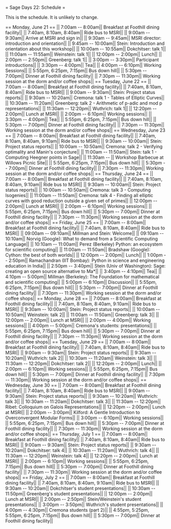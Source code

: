 = Sage Days 22: Schedule =

 This is the schedule.  It is unlikely to change.

== Monday, June 21 ==
|| 7:00am -- 8:00am|| Breakfast at Foothill dining facility||
|| 7:40am, 8:10am, 8:40am|| Ride bus to MSRI||
|| 9:00am -- 9:30am|| Arrive at MSRI and sign in||
|| 9:30am -- 9:45am||  MSRI director: introduction and orientation||
|| 9:45am -- 10:00am|| Stein: Introduction and orientation about this workshop||
|| 10:00am -- 10:55am|| Dokchitser: talk 1||
|| 11:00am -- 11:55am|| Weinstein: talk 1||
|| 12:00pm -- 2:00pm|| Lunch||
|| 2:00pm -- 2:50pm|| Greenberg: talk 1||
|| 3:00pm -- 3:30pm|| Participant introductions||
|| 3:30pm -- 4:00pm|| Tea||
|| 4:00pm -- 6:10pm|| Working Sessions||
|| 5:55pm, 6:25pm, 7:15pm|| Bus down hill||
|| 5:30pm -- 7:00pm|| Dinner at Foothill dining facility||
|| 7:30pm -- 11:30pm|| Working session at the dorm and/or coffee shops||
== Tuesday, June 22 ==
|| 7:00am -- 8:00am|| Breakfast at Foothill dining facility||
|| 7:40am, 8:10am, 8:40am|| Ride bus to MSRI||
|| 9:00am -- 9:30am|| Stein: Project status reports||
|| 9:30am -- 10:20am|| Cremona: talk 1 - Tables of Elliptic Curves||
|| 10:30am -- 11:20am|| Greenberg: talk 2 - Arithmetic of p-adic and mod p representations||
|| 11:30am -- 12:20pm|| Wuthrich: talk 1||
|| 12:20pm -- 2:00pm|| Lunch at MSRI||
|| 2:00pm -- 6:10pm|| Working sessions||
|| 3:30pm -- 4:00pm|| Tea||
|| 5:55pm, 6:25pm, 7:15pm|| Bus down hill||
|| 5:30pm -- 7:00pm|| Dinner at Foothill dining facility||
|| 7:30pm -- 11:30pm|| Working session at the dorm and/or coffee shops||
== Wednesday, June 23 ==
|| 7:00am -- 8:00am|| Breakfast at Foothill dining facility||
|| 7:40am, 8:10am, 8:40am, 9:10am|| Ride bus to MSRI||
|| 9:30am -- 10:00am|| Stein: Project status reports||
|| 10:00am -- 10:50am|| Cremona: talk 2 - Verifying optimality and Manin's conjecture||
|| 11:00am -- 11:50am|| Stein: talk 1 - Computing Heegner points in Sage||
|| 11:30am -- || Workshop Barbecue at Willows Picnic Site||
|| 5:55pm, 6:25pm, 7:15pm|| Bus down hill||
|| 5:30pm -- 7:00pm|| Dinner at Foothill dining facility||
|| 7:30pm -- 11:30pm|| Working session at the dorm and/or coffee shops||
== Thursday, June 24 ==
|| 7:00am -- 8:00am|| Breakfast at Foothill dining facility||
|| 7:40am, 8:10am, 8:40am, 9:10am|| Ride bus to MSRI||
|| 9:30am -- 10:00am|| Stein: Project status reports||
|| 10:00am -- 10:50am|| Cremona: talk 3 - Computing Isogenies||
|| 11:00am -- 11:50am|| Cremona: talk 4 - Finding all elliptic curves with good reduction outside a given set of primes||
|| 12:00pm -- 2:00pm|| Lunch at MSRI||
|| 2:00pm -- 6:10pm|| Working sessions||
|| 5:55pm, 6:25pm, 7:15pm|| Bus down hill||
|| 5:30pm -- 7:00pm|| Dinner at Foothill dining facility||
|| 7:30pm -- 11:30pm|| Working session at the dorm and/or coffee shops||
== Friday, June 25 ==
|| 7:00am -- 8:00am|| Breakfast at Foothill dining facility||
|| 7:40am, 8:10am, 8:40am|| Ride bus to MSRI||
|| 09:00am -- 09:10am|| Millman and Stein: Welcome||
|| 09:10am -- 10:10am|| Norvig (Google): What to demand from a Scientific Computing Language||
|| 10:10am -- 11:00am|| Perez (Berkeley) Python: an ecosystem for scientific computing||
|| 11:00am -- 11:50am|| Bradshaw (Google): Cython: the best of both worlds||
|| 12:00pm -- 2:00pm||  Lunch||
|| 1:00pm -- 2:50pm|| Ramachandran (IIT Bombay): Python in science and engineering education in India||
|| 2:50pm -- 3:40pm|| Stein (Univ of Washington):  Sage: creating an open source alternative to Ma*||
|| 3:40pm -- 4:10pm||  Tea||
|| 4:10pm -- 5:00pm||  Millman (Berkeley): The Foundation for mathematical and scientific computing||
|| 5:00pm -- 6:10pm||  Discussion||
|| 5:55pm, 6:25pm, 7:15pm|| Bus down hill||
|| 5:30pm -- 7:00pm|| Dinner at Foothill dining facility||
|| 7:30pm -- 11:30pm|| Working session at the dorm and/or coffee shops||
== Monday, June 28 ==
|| 7:00am -- 8:00am|| Breakfast at Foothill dining facility||
|| 7:40am, 8:10am, 8:40am, 9:10am|| Ride bus to MSRI||
|| 9:30am -- 10:00am|| Stein: Project status reports||
|| 10:00am -- 10:50am|| Weinstein: talk 2||
|| 11:00am -- 11:50am|| Greenberg: talk 3||
|| 12:00pm -- 2:00pm|| Lunch at MSRI||
|| 2:00pm -- 4:00pm|| Working sessions||
|| 4:00pm -- 5:00pm|| Cremona's students: presentations||
|| 5:55pm, 6:25pm, 7:15pm|| Bus down hill||
|| 5:30pm -- 7:00pm|| Dinner at Foothill dining facility||
|| 7:30pm -- 11:30pm|| Working session at the dorm and/or coffee shops||
== Tuesday, June 29 ==
|| 7:00am -- 8:00am|| Breakfast at Foothill dining facility||
|| 7:40am, 8:10am, 8:40am|| Ride bus to MSRI||
|| 9:00am -- 9:30am|| Stein: Project status reports||
|| 9:30am -- 10:20am|| Wuthrich: talk 2||
|| 10:30am -- 11:20am|| Weinstein: talk 3||
|| 11:30am -- 12:20pm|| Dokchitser: talk 2||
|| 12:20pm -- 2:00pm|| Lunch||
|| 2:00pm -- 6:10pm|| Working sessions||
|| 5:55pm, 6:25pm, 7:15pm|| Bus down hill||
|| 5:30pm -- 7:00pm|| Dinner at Foothill dining facility||
|| 7:30pm -- 11:30pm|| Working session at the dorm and/or coffee shops||
== Wednesday, June 30 ==
|| 7:00am -- 8:00am|| Breakfast at Foothill dining facility||
|| 7:40am, 8:10am, 8:40am|| Ride bus to MSRI||
|| 9:00am -- 9:30am|| Stein: Project status reports||
|| 9:30am -- 10:20am|| Wuthrich: talk 3||
|| 10:30am -- 11:20am|| Dokchitser: talk 3||
|| 11:30am -- 12:20pm|| Ribet: Colloquium on Galois Representations||
|| 12:20pm -- 2:00pm|| Lunch at MSRI||
|| 2:00pm -- 3:00pm|| Kilford: A Gentle Introduction to Overconvergent Modular Forms||
|| 3:00pm -- 6:10pm|| Working sessions||
|| 5:55pm, 6:25pm, 7:15pm|| Bus down hill||
|| 5:30pm -- 7:00pm|| Dinner at Foothill dining facility||
|| 7:30pm -- 11:30pm|| Working session at the dorm and/or coffee shops||
== Thursday, July 1 ==
|| 7:00am -- 8:00am|| Breakfast at Foothill dining facility||
|| 7:40am, 8:10am, 8:40am|| Ride bus to MSRI||
|| 9:00am -- 9:30am|| Stein: Project status reports||
|| 9:30am -- 10:20am|| Dokchitser: talk 4||
|| 10:30am -- 11:20am|| Wuthrich: talk 4||
|| 11:30am -- 12:20pm|| Weinstein: talk 4||
|| 12:20pm -- 2:00pm|| Lunch at MSRI||
|| 2:00pm -- 6:10pm|| Working sessions||
|| 5:55pm, 6:25pm, 7:15pm|| Bus down hill||
|| 5:30pm -- 7:00pm|| Dinner at Foothill dining facility||
|| 7:30pm -- 11:30pm|| Working session at the dorm and/or coffee shops||
== Friday, July 2 ==
|| 7:00am -- 8:00am|| Breakfast at Foothill dining facility||
|| 7:40am, 8:10am, 8:40am, 9:10am|| Ride bus to MSRI||
|| 9:30am -- 10:20am|| Dokchitser's student presentations||
|| 10:30am -- 11:50pm|| Greenberg's student presentations||
|| 12:00pm -- 2:00pm|| Lunch at MSRI||
|| 2:00pm -- 2:50pm|| Stein/Weinstein's student presentations||
|| 3:00pm -- 3:50pm|| Wuthrich's student presentations||
|| 4:00pm -- 4:30pm|| Cremona students (part 2)||
|| 4:55pm, 5:25pm, 5:55pm, 6:25pm, 7:15pm|| Bus down hill||
|| 5:30pm -- 7:00pm|| Dinner at Foothill dining facility||
